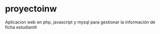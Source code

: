 proyectoinw
===========
Aplicacion web en php, javascript y mysql para gestionar la información de ficha estudiantil
